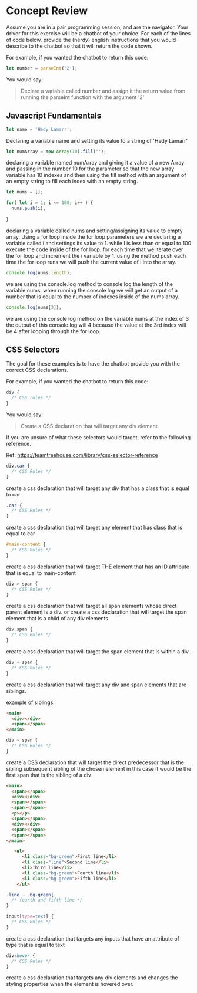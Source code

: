 # Concept Review

Assume you are in a pair programming session, and are the navigator. Your driver for this exercise will be a chatbot of your choice. For each of the lines of code below, provide the (nerdy) english instructions that you would describe to the chatbot so that it will return the code shown.

For example, if you wanted the chatbot to return this code:

```javascript
let number = parseInt('2');

```

You would say:
> Declare a variable called number and assign it the return value from running the parseInt function with the argument '2'

## Javascript Fundamentals

```javascript
let name = 'Hedy Lamarr';
```

Declaring a variable name and setting its value to a string of  'Hedy Lamarr' 

```javascript
let numArray = new Array(10).fill('');
```

declaring a variable named numArray and giving it a value of a new Array and passing in the number 10 for the parameter so that the new array variable has 10 indexes and then using the fill method with an argument of an empty string to fill each index with an empty string.

```javascript
let nums = [];

for( let i = 1; i <= 100; i++ ) {
  nums.push(i);
 
}
```

declaring a variable called nums and setting/assigning its value to empty array. Using a for loop inside the for loop parameters we are declaring a variable called i and settings its value to 1.
while I is less than or equal to 100 execute the code inside of the for loop. for each time that we iterate over the for loop and increment the i variable by 1. using the method push each time the for loop runs we will push the current value of i into the array.

```javascript
console.log(nums.length);
```

we are using the console.log method to console log the length of the variable nums.
when running the console log we will get an output of a number that is equal to the number of indexes inside of the nums array.

```javascript
console.log(nums[3]);
```

we are using the console log method on the variable nums at the index of 3
the output of this console.log will 4 because the value at the 3rd index will be 4 after looping through the for loop.

## CSS Selectors

The goal for these examples is to have the chatbot provide you with the correct CSS declarations.

For example, if you wanted the chatbot to return this code:

```css
div {
  /* CSS rules */
}
```

You would say:
> Create a CSS declaration that will target any div element.

If you are unsure of what these selectors would target, refer to the following reference.

Ref: https://teamtreehouse.com/library/css-selector-reference

```css
div.car {
  /* CSS Rules */
}
```
create a css declaration that will target any div that has a class that is equal to car

```css
.car {
  /* CSS Rules */
}
```
create a css declaration that will target any element that has class that is equal to car

```css
#main-content {
  /* CSS Rules */
}
```
create a css declaration that will target THE element that has an ID attribute that is equal to main-content

```css
div > span {
  /* CSS Rules */
}
```
create a css declaration that will target all span elements whose direct parent element is a div. or create a css declaration that will target the span element that is a child of any div elements

```css
div span {
  /* CSS Rules */
}
```
create a css declaration that will target the span element that is within a div.

```css
div + span {
  /* CSS Rules */
}
```

create a css declaration that will target any div and span elements that are siblings. 

example of siblings:

```HTML
<main>
  <div></div>
  <span></span>
</main>
```

```css
div ~ span {
  /* CSS Rules */
}
```

create a CSS declaration that will target the direct predecessor that is the sibling subsequent sibling  of the chosen element in this case it would be the first span that is the sibling of a div

```HTML
<main>
  <span></span>
  <div></div>
  <span></span>
  <span></span>
  <p></p>
  <span></span>
  <div></div>
  <span></span>
  <span></span>
</main>
```

```HTML
   <ul>
      <li class="bg-green">First line</li>
      <li class="line">Second line</li>
      <li>Third line</li>
      <li class="bg-green">Fourth line</li>
      <li class="bg-green">Fifth line</li>
    </ul>
```

```CSS
.line ~ .bg-green{
  /* fourth and fifth line */
}
```

```css
input[type=text] {
  /* CSS Rules */
}
```
create a css declaration that targets any inputs that have an attribute of type that is equal to text


```css
div:hover {
  /* CSS Rules */
}
```

create a css declaration that targets any div elements and changes the styling properties when the element is hovered over.